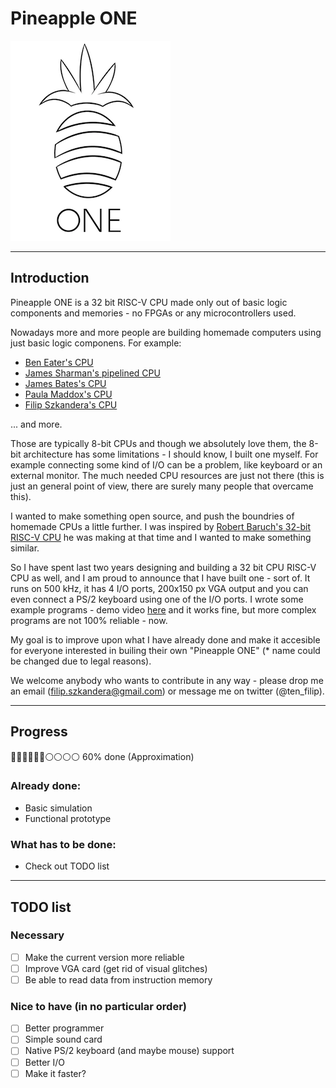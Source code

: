 # Pineapple ONE

![Pineapple ONE logo](./img/Ananas.png "Pineapple ONE logo")

---
## Introduction

Pineapple ONE is a 32 bit RISC-V CPU made only out of basic logic components and 
memories - no FPGAs or any microcontrollers used. 

Nowadays more and more people are building homemade computers using just basic logic componens. For example:

- [Ben Eater's CPU](https://eater.net/8bit)
- [James Sharman's pipelined CPU](https://www.youtube.com/watch?v=3iHag4k4yEg&list=PLFhc0MFC8MiCDOh3cGFji3qQfXziB9yOw)
- [James Bates's CPU](https://www.youtube.com/watch?v=gqYFT6iecHw&list=PL_i7PfWMNYobSPpg1_voiDe6qBcjvuVui)
- [Paula Maddox's CPU](https://www.youtube.com/watch?v=FRCaurFMvjU&list=PLqTn11YkMSMxu0p4yKBcYW34_R2fK80yI)
- [Filip Szkandera's CPU](https://twitter.com/ten_filip/status/1340400266047332354?s=20)

... and more.

Those are typically 8-bit CPUs and though we absolutely love them, the 8-bit architecture has some limitations - I should know, I built one myself. For example connecting some kind of I/O can be a problem, like keyboard or an external monitor. The much needed CPU resources are just not there (this is just an general point of view, there are surely many people that overcame this). 

I wanted to make something open source, and push the boundries of homemade CPUs a little further. I was inspired by [Robert Baruch's 32-bit RISC-V CPU](https://www.youtube.com/watch?v=yLs_NRwu1Y4&list=PLEeZWGE3PwbansoxKjjMKHQqS_2cm8i60) he was making at that time and I wanted to make something similar. 

So I have spent last two years designing and building a 32 bit CPU RISC-V CPU as well, and I am proud to announce that I have built one - sort of. It runs on 500 kHz, it has 4 I/O ports, 200x150 px VGA output and you can even connect a PS/2 keyboard using one of the I/O ports. I wrote some example programs - demo video [here](https://youtu.be/NUAVKNVrPh0) and it works fine, but more complex programs are not 100% reliable - now.

My goal is to improve upon what I have already done and make it accesible for everyone interested in builing their own "Pineapple ONE" (* name could be changed due to legal reasons).

We welcome anybody who wants to contribute in any way - please drop me an email (filip.szkandera@gmail.com) or message me on twitter (@ten_filip).

---
## Progress

🔵🔵🔵🔵🔵🔵⚪️⚪️⚪️⚪️ 60% done (Approximation)
### Already done:
* Basic simulation 
* Functional prototype 

### What has to be done:
* Check out TODO list

---
## TODO list
### Necessary

- [ ] Make the current version more reliable
- [ ] Improve VGA card (get rid of visual glitches)
- [ ] Be able to read data from instruction memory

### Nice to have (in no particular order)
- [ ] Better programmer
- [ ] Simple sound card
- [ ] Native PS/2 keyboard (and maybe mouse) support
- [ ] Better I/O
- [ ] Make it faster?
